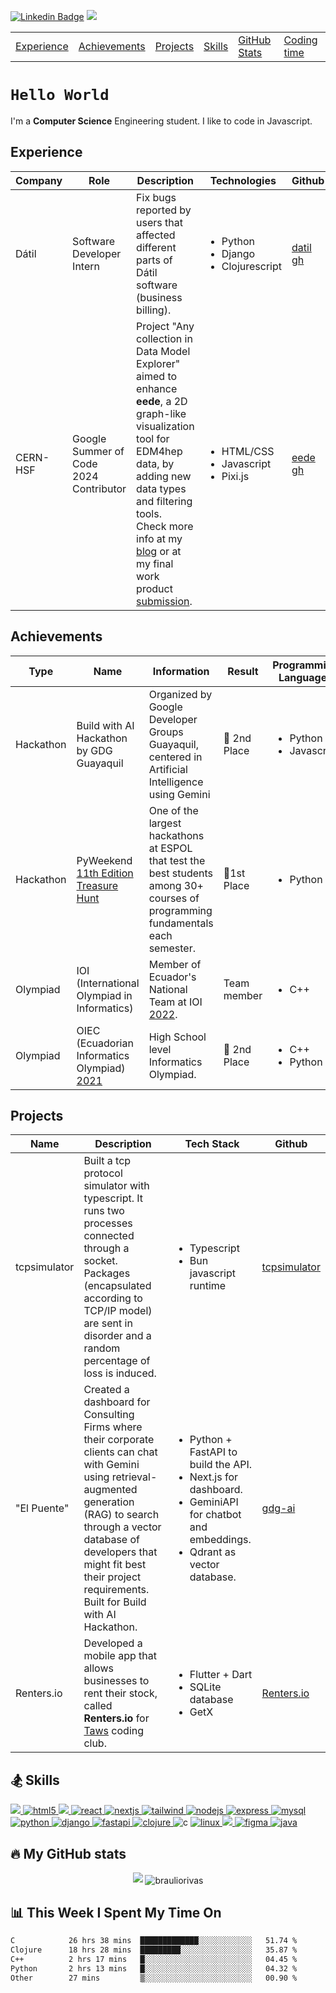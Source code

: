 [![Linkedin Badge](https://img.shields.io/badge/-LinkedIn-0e76a8?style=flat-square&logo=Linkedin&logoColor=white)](https://www.linkedin.com/in/braulio-rivas-abad/)
![](https://komarev.com/ghpvc/?username=brauliorivas&color=green)

<div align="center">
  <table>
    <tr>
      <td><a href="#experience">Experience</a></td>
      <td><a href="#achievements">Achievements</a></td>
      <td><a href="#projects">Projects</a></td>
      <td><a href="#-skills">Skills</a></td>
      <td><a href="#-my-github-stats">GitHub Stats</a></td>
      <td><a href="#-this-week-i-spent-my-time-on">Coding time</a></td>
    </tr>
  </table>
</div>

# `Hello World`

I'm a **Computer Science** Engineering student. I like to code in Javascript.

## Experience

| Company  | Role                                   | Description                                                                                                                                                                                                                                                                     | Technologies                  | Github                                     | Link                                              |
| -------- | -------------------------------------- | ------------------------------------------------------------------------------------------------------------------------------------------------------------------------------------------------------------------------------------------------------------------------------- | ----------------------------- | ------------------------------------------ | ------------------------------------------------- |
| Dátil | Software Developer Intern | Fix bugs reported by users that affected different parts of Dátil software (business billing).  | <ul><li>Python</li><li>Django</li><li>Clojurescript</li></ul> | [datil gh](https://github.com/datil/) | [datil](https://datil.com/)
| CERN-HSF | Google Summer of Code 2024 Contributor | Project "Any collection in Data Model Explorer" aimed to enhance **eede**, a 2D graph-like visualization tool for EDM4hep data, by adding new data types and filtering tools. Check more info at my [blog](https://hepsoftwarefoundation.org/gsoc/blogs/2024/blog_Key4hep_BraulioRivas.html) or at my final work product [submission](https://gist.github.com/brauliorivas/f1a4cb5dc84ee63182b8525ae0f581c5). | <ul><li>HTML/CSS</li><li>Javascript</li><li>Pixi.js</li></ul> | [eede gh](https://github.com/key4hep/eede) | [eede](https://key4hep.github.io/eede/index.html) |

## Achievements

| Type      | Name                                                                                                         | Information                                                                                                                     | Result       | Programming Languages |
| --------- | ------------------------------------------------------------------------------------------------------------ | ------------------------------------------------------------------------------------------------------------------------------- | ------------ | --------------------------------- |
| Hackathon | Build with AI Hackathon by GDG Guayaquil                                                                     | Organized by Google Developer Groups Guayaquil, centered in Artificial Intelligence using Gemini                                      | 🥈 2nd Place | <ul><li>Python</li><li>Javascript</li></ul>                |
| Hackathon | PyWeekend [11th Edition Treasure Hunt](https://www.instagram.com/p/CnX4-Scrq79/?utm_source=ig_web_copy_link) | One of the largest hackathons at ESPOL that test the best students among 30+ courses of programming fundamentals each semester. | 🥇1st Place  | <ul><li>Python</li></ul>                            |
| Olympiad | IOI (International Olympiad in Informatics) | Member of Ecuador's National Team at IOI [2022](https://stats.ioinformatics.org/delegations/ECU/2022).| Team member |<ul><li>C++</li> </ul>  | 
| Olympiad | OIEC (Ecuadorian Informatics Olympiad) [2021](https://oiec-inf.org/ganadores-oni2021/) | High School level Informatics Olympiad. | 🥈 2nd Place | <ul><li>C++</li><li>Python</li></ul>

## Projects

| Name         | Description                                                                                                                                                                                                                                   | Tech Stack                                                                                                                                                                                                                                                                                | Github                                                        |
| ------------ | --------------------------------------------------------------------------------------------------------------------------------------------------------------------------------------------------------------------------------------------- | ----------------------------------------------------------------------------------------------------------------------------------------------------------------------------------------------------------------------------------------------------------------------------------------- | ------------------------------------------------------------- |
| tcpsimulator | Built a tcp protocol simulator with typescript. It runs two processes connected through a socket. Packages (encapsulated according to TCP/IP model) are sent in disorder and a random percentage of loss is induced. | <ul><li>Typescript</li><li> Bun javascript runtime</li></ul>                                                                                                                                                         | [tcpsimulator](https://github.com/EspolNetworks/tcpsimulator) |
| "El Puente"  | Created a dashboard for Consulting Firms where their corporate clients can chat with Gemini using retrieval-augmented generation (RAG) to search through a vector database of developers that might fit best their project requirements. Built for Build with AI Hackathon.                                | <ul><li>Python + FastAPI to build the API.</li><li>Next.js for dashboard.</li><li>GeminiAPI for chatbot and embeddings.</li><li>Qdrant as vector database.</li> </ul> | [gdg-ai](https://github.com/brauliorivas/gdg-ai/)             |
| Renters.io   | Developed a mobile app that allows businesses to rent their stock, called **Renters.io** for [Taws](https://taws.espol.edu.ec/) coding club.                                                                                      | <ul><li>Flutter + Dart</li><li>SQLite database</li><li>GetX</li></ul>                                                                                                                             | [Renters.io](https://github.com/caloja1014/renters_io_taws)   |

## 🏂 Skills

<p align="left"> 
  <a href="https://developer.mozilla.org/en-US/docs/Web/JavaScript" target="_blank" rel="noreferrer">
    <img src="https://img.shields.io/badge/JavaScript-323330?style=for-the-badge&logo=javascript&logoColor=F7DF1E" />
  </a>
  <a href="https://www.w3.org/html/" target="_blank" rel="noreferrer">
    <img src="https://img.shields.io/badge/HTML5-E34F26?style=for-the-badge&logo=html5&logoColor=white" alt="html5" /> 
  </a>
  <a href="https://www.w3schools.com/css/" target="_blank" rel="noreferrer">
    <img src="https://img.shields.io/badge/CSS3-1572B6?style=for-the-badge&logo=css3&logoColor=white" />
  </a>
  <a href="https://react.dev/" target="_blank" rel="noreferrer">
    <img src="https://img.shields.io/badge/React-20232A?style=for-the-badge&logo=react&logoColor=61DAFB" alt="react" /> 
  </a> 
  <a href="https://nextjs.org/" target="_blank" rel="noreferrer"> 
    <img src="https://img.shields.io/badge/next%20js-000000?style=for-the-badge&logo=nextdotjs&logoColor=white" alt="nextjs" />
  </a> 
  <a href="https://tailwindcss.com/" target="_blank" rel="noreferrer">
    <img src="https://img.shields.io/badge/Tailwind_CSS-38B2AC?style=for-the-badge&logo=tailwind-css&logoColor=white" alt="tailwind" />
  </a> 
  <a href="https://nodejs.org" target="_blank" rel="noreferrer">
    <img src="https://img.shields.io/badge/Node%20js-339933?style=for-the-badge&logo=nodedotjs&logoColor=white" alt="nodejs" />
  </a> 
  <a href="https://expressjs.com/" target="_blank" rel="noreferrer">              
    <img src="https://img.shields.io/badge/Express%20js-000000?style=for-the-badge&logo=express&logoColor=white" alt="express" />
  </a>
  <a href="https://www.mysql.com/" target="_blank" rel="noreferrer"> 
    <img src="https://img.shields.io/badge/MySQL-005C84?style=for-the-badge&logo=mysql&logoColor=white" alt="mysql" />
  </a>
  <a href="https://www.python.org" target="_blank" rel="noreferrer">
    <img src="https://img.shields.io/badge/Python-FFD43B?style=for-the-badge&logo=python&logoColor=blue" alt="python" /> 
  </a>
  <a href="https://www.djangoproject.com/" target="_blank" rel="noreferrer">
    <img src="https://img.shields.io/badge/Django-%23092E20?style=for-the-badge&logo=django&logoColor=white" alt="django"/>
  </a>
  <a href="https://fastapi.tiangolo.com/" target="_blank" rel="noreferrer">
    <img src="https://img.shields.io/badge/fastapi-109989?style=for-the-badge&logo=FASTAPI&logoColor=white" alt="fastapi" />
  </a>
  <a href="https://clojure.org/index" target="_blank" rel="noreferrer">
    <img src="https://img.shields.io/badge/Clojure-5881D8?style=for-the-badge&logo=clojure&logoColor=fff" alt="clojure" />
  </a>
  <img src="https://img.shields.io/badge/C-00599C?style=for-the-badge&logo=c&logoColor=white" alt="c" />
  <a href="https://github.com/torvalds/linux" target="_blank" rel="noreferrer">          
    <img src="https://img.shields.io/badge/Linux-FCC624?style=for-the-badge&logo=linux&logoColor=black" alt="linux" />
  </a>
  <a href="https://www.freebsd.org/" target="_blank" rel="noreferrer">
    <img src="https://img.shields.io/badge/FreeBSD-AB2B28?style=for-the-badge&logo=freebsd&logoColor=fff" />
  </a>
  <a href="https://www.figma.com/" target="_blank" rel="noreferrer">
    <img src="https://img.shields.io/badge/Figma-F24E1E?style=for-the-badge&logo=figma&logoColor=white" alt="figma" />
  </a>
  <a href="https://www.java.com/es/" target="_blank" rel="noreferrer">
    <img src="https://img.shields.io/badge/java-%23ED8B00.svg?style=for-the-badge&logo=openjdk&logoColor=white" alt="java" />
  </a>
</p>

## 🔥 My GitHub stats

<p align="center">
  <img src="https://github-readme-stats.vercel.app/api?username=brauliorivas&theme=tokyonight" />
  <img align="center" src="https://github-readme-streak-stats.herokuapp.com/?user=brauliorivas&theme=dark&background=0d1117&date_format=M%20j%5B%2C%20Y%5D" alt="brauliorivas" />
</p>

## 📊 This Week I Spent My Time On

<!--START_SECTION:waka-->

```txt
C            26 hrs 38 mins  █████████████░░░░░░░░░░░░   51.74 %
Clojure      18 hrs 28 mins  █████████░░░░░░░░░░░░░░░░   35.87 %
C++          2 hrs 17 mins   █░░░░░░░░░░░░░░░░░░░░░░░░   04.45 %
Python       2 hrs 13 mins   █░░░░░░░░░░░░░░░░░░░░░░░░   04.32 %
Other        27 mins         ▒░░░░░░░░░░░░░░░░░░░░░░░░   00.90 %
```

<!--END_SECTION:waka-->
